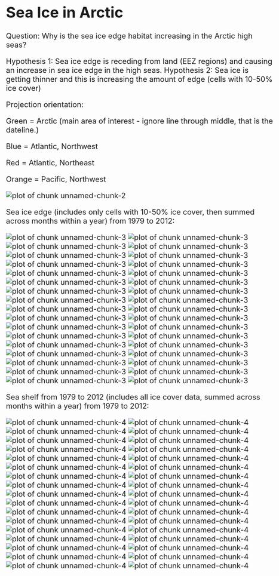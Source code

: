 <style type="text/css">
body, td {
   font-size: 20px;
}
r.code{
  font-size: 10px;
}
pre {
  font-size: 10px
}
</style>

Sea Ice in Arctic
=====================================================================
Question:  Why is the sea ice edge habitat increasing in the Arctic high seas?

Hypothesis 1: Sea ice edge is receding from land (EEZ regions) and causing an increase in sea ice edge in the high seas.
Hypothesis 2: Sea ice is getting thinner and this is increasing the amount of edge (cells with 10-50% ice cover)





Projection orientation:

Green = Arctic (main area of interest - ignore line through middle, that is the dateline.)

Blue = Atlantic, Northwest

Red = Atlantic, Northeast

Orange = Pacific, Northwest

![plot of chunk unnamed-chunk-2](figure/unnamed-chunk-2.png) 



Sea ice edge (includes only cells with 10-50% ice cover, then summed across months within a year) from 1979 to 2012:

![plot of chunk unnamed-chunk-3](figure/unnamed-chunk-31.png) ![plot of chunk unnamed-chunk-3](figure/unnamed-chunk-32.png) ![plot of chunk unnamed-chunk-3](figure/unnamed-chunk-33.png) ![plot of chunk unnamed-chunk-3](figure/unnamed-chunk-34.png) ![plot of chunk unnamed-chunk-3](figure/unnamed-chunk-35.png) ![plot of chunk unnamed-chunk-3](figure/unnamed-chunk-36.png) ![plot of chunk unnamed-chunk-3](figure/unnamed-chunk-37.png) ![plot of chunk unnamed-chunk-3](figure/unnamed-chunk-38.png) ![plot of chunk unnamed-chunk-3](figure/unnamed-chunk-39.png) ![plot of chunk unnamed-chunk-3](figure/unnamed-chunk-310.png) ![plot of chunk unnamed-chunk-3](figure/unnamed-chunk-311.png) ![plot of chunk unnamed-chunk-3](figure/unnamed-chunk-312.png) ![plot of chunk unnamed-chunk-3](figure/unnamed-chunk-313.png) ![plot of chunk unnamed-chunk-3](figure/unnamed-chunk-314.png) ![plot of chunk unnamed-chunk-3](figure/unnamed-chunk-315.png) ![plot of chunk unnamed-chunk-3](figure/unnamed-chunk-316.png) ![plot of chunk unnamed-chunk-3](figure/unnamed-chunk-317.png) ![plot of chunk unnamed-chunk-3](figure/unnamed-chunk-318.png) ![plot of chunk unnamed-chunk-3](figure/unnamed-chunk-319.png) ![plot of chunk unnamed-chunk-3](figure/unnamed-chunk-320.png) ![plot of chunk unnamed-chunk-3](figure/unnamed-chunk-321.png) ![plot of chunk unnamed-chunk-3](figure/unnamed-chunk-322.png) ![plot of chunk unnamed-chunk-3](figure/unnamed-chunk-323.png) ![plot of chunk unnamed-chunk-3](figure/unnamed-chunk-324.png) ![plot of chunk unnamed-chunk-3](figure/unnamed-chunk-325.png) ![plot of chunk unnamed-chunk-3](figure/unnamed-chunk-326.png) ![plot of chunk unnamed-chunk-3](figure/unnamed-chunk-327.png) ![plot of chunk unnamed-chunk-3](figure/unnamed-chunk-328.png) ![plot of chunk unnamed-chunk-3](figure/unnamed-chunk-329.png) ![plot of chunk unnamed-chunk-3](figure/unnamed-chunk-330.png) ![plot of chunk unnamed-chunk-3](figure/unnamed-chunk-331.png) ![plot of chunk unnamed-chunk-3](figure/unnamed-chunk-332.png) ![plot of chunk unnamed-chunk-3](figure/unnamed-chunk-333.png) ![plot of chunk unnamed-chunk-3](figure/unnamed-chunk-334.png) 



Sea shelf from 1979 to 2012 (includes all ice cover data, summed across months within a year) from 1979 to 2012:

![plot of chunk unnamed-chunk-4](figure/unnamed-chunk-41.png) ![plot of chunk unnamed-chunk-4](figure/unnamed-chunk-42.png) ![plot of chunk unnamed-chunk-4](figure/unnamed-chunk-43.png) ![plot of chunk unnamed-chunk-4](figure/unnamed-chunk-44.png) ![plot of chunk unnamed-chunk-4](figure/unnamed-chunk-45.png) ![plot of chunk unnamed-chunk-4](figure/unnamed-chunk-46.png) ![plot of chunk unnamed-chunk-4](figure/unnamed-chunk-47.png) ![plot of chunk unnamed-chunk-4](figure/unnamed-chunk-48.png) ![plot of chunk unnamed-chunk-4](figure/unnamed-chunk-49.png) ![plot of chunk unnamed-chunk-4](figure/unnamed-chunk-410.png) ![plot of chunk unnamed-chunk-4](figure/unnamed-chunk-411.png) ![plot of chunk unnamed-chunk-4](figure/unnamed-chunk-412.png) ![plot of chunk unnamed-chunk-4](figure/unnamed-chunk-413.png) ![plot of chunk unnamed-chunk-4](figure/unnamed-chunk-414.png) ![plot of chunk unnamed-chunk-4](figure/unnamed-chunk-415.png) ![plot of chunk unnamed-chunk-4](figure/unnamed-chunk-416.png) ![plot of chunk unnamed-chunk-4](figure/unnamed-chunk-417.png) ![plot of chunk unnamed-chunk-4](figure/unnamed-chunk-418.png) ![plot of chunk unnamed-chunk-4](figure/unnamed-chunk-419.png) ![plot of chunk unnamed-chunk-4](figure/unnamed-chunk-420.png) ![plot of chunk unnamed-chunk-4](figure/unnamed-chunk-421.png) ![plot of chunk unnamed-chunk-4](figure/unnamed-chunk-422.png) ![plot of chunk unnamed-chunk-4](figure/unnamed-chunk-423.png) ![plot of chunk unnamed-chunk-4](figure/unnamed-chunk-424.png) ![plot of chunk unnamed-chunk-4](figure/unnamed-chunk-425.png) ![plot of chunk unnamed-chunk-4](figure/unnamed-chunk-426.png) ![plot of chunk unnamed-chunk-4](figure/unnamed-chunk-427.png) ![plot of chunk unnamed-chunk-4](figure/unnamed-chunk-428.png) ![plot of chunk unnamed-chunk-4](figure/unnamed-chunk-429.png) ![plot of chunk unnamed-chunk-4](figure/unnamed-chunk-430.png) ![plot of chunk unnamed-chunk-4](figure/unnamed-chunk-431.png) ![plot of chunk unnamed-chunk-4](figure/unnamed-chunk-432.png) ![plot of chunk unnamed-chunk-4](figure/unnamed-chunk-433.png) ![plot of chunk unnamed-chunk-4](figure/unnamed-chunk-434.png) 



